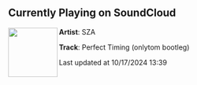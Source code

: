 ## Currently Playing on SoundCloud

[<img align="left" width="100" src="https://i1.sndcdn.com/artworks-j4LIkQjpUm68QWGb-4si9dw-t500x500.jpg">](https://soundcloud.com/onlytom-extras/perfecttiming)

**Artist**: SZA 

**Track**: Perfect Timing (onlytom bootleg)

Last updated at 10/17/2024 13:39

